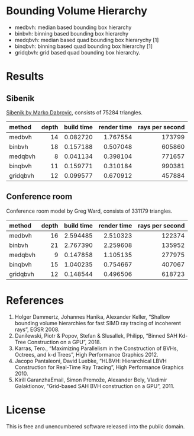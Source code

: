 ﻿# Bounding Volume Hierarchy
- medbvh: median based bounding box hierarchy  
- binbvh: binning based bounding box hierarchy
- medqbvh: median based quad bounding box hierarychy [1]  
- binqbvh: binning based quad bounding box hierarchy [1]  
- gridqbvh: grid based quad bounding box hierarchy.

# Results

## Sibenik
[Sibenik by Marko Dabrovic](http://hdri.cgtechniques.com/~sibenik2/download/), consists of 75284 triangles.

|method|depth|build time|render time|rays per second|
|:---|---:|---:|---:|---:|
|medbvh|14|0.082720|1.767554|173799|
|binbvh|18|0.157188|0.507048|605860|
|medqbvh|8|0.041134|0.398104|771657|
|binqbvh|11|0.159771|0.310184|990381|
|gridqbvh|12|0.099577|0.670912|457884|

## Conference room
Conference room model by Greg Ward, consists of 331179 triangles.

|method|depth|build time|render time|rays per second|
|:---|---:|---:|---:|---:|
|medbvh|16|2.594485|2.510323|122374|
|binbvh|21|2.767390|2.259608|135952|
|medqbvh|9|0.147858|1.105135|277975|
|binqbvh|15|1.040235|0.754667|407067|
|gridqbvh|12|0.148544|0.496506|618723|

# References
1. Holger Dammertz, Johannes Hanika, Alexander Keller, “Shallow bounding volume hierarchies for fast SIMD ray tracing of incoherent rays”, EGSR 2008.
2. Danilewski, Piotr & Popov, Stefan & Slusallek, Philipp, “Binned SAH Kd-Tree Construction on a GPU”, 2018.
3. Karras, Tero., “Maximizing Parallelism in the Construction of BVHs, Octrees, and k-d Trees”, High Performance Graphics 2012.
4. Jacopo Pantaleoni, David Luebke, “HLBVH: Hierarchical LBVH Construction for Real-Time Ray Tracing”, High Performance Graphics 2010.
5. Kirill GaranzhaEmail, Simon Premože, Alexander Bely, Vladimir Galaktionov, “Grid-based SAH BVH construction on a GPU”, 2011.

# License
This is free and unencumbered software released into the public domain.
